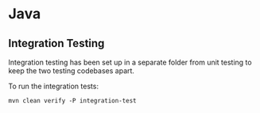 # Java
## Integration Testing
Integration testing has been set up in a separate folder from unit testing to keep the two testing codebases apart.

To run the integration tests:

    mvn clean verify -P integration-test